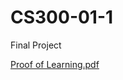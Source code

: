 # CS300-01-1
Final Project 

[Proof of Learning.pdf](https://github.com/user-attachments/files/18011285/Proof.of.Learning.pdf)
